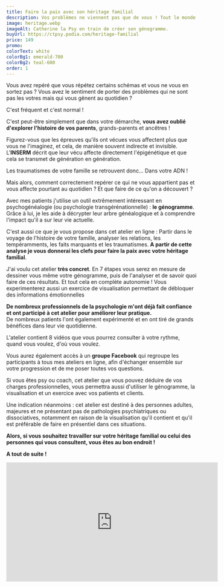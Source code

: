 ```yaml
---
title: Faire la paix avec son héritage familial
description: Vos problèmes ne viennent pas que de vous ! Tout le monde hérite des troubles psychologique de sa famille. Ensemble, nous allons trouver ce qui ne vous appartient pas et débloquer votre situation.
image: heritage.webp
imageAlt: Catherine la Psy en train de créer son génogramme.
buyUrl: https://ctpsy.podia.com/heritage-familial
price: 149
promo: 
colorText: white
colorBg1: emerald-700
colorBg2: teal-600
order: 1
---
```


<display-text display="frame">
Vous avez repéré que vous répétez certains schémas et vous ne vous en sortez pas ?  
Vous avez le sentiment de porter des problèmes qui ne sont pas les votres mais qui vous gênent au quotidien ?
</display-text>

<display-text>C'est fréquent et c'est normal !</display-text>

C'est peut-être simplement que dans votre démarche, **vous avez oublié d'explorer l'histoire de vos parents**, grands-parents et ancêtres !

Figurez-vous que les épreuves qu'ils ont vécues vous affectent plus que vous ne l'imaginez, et cela, de manière souvent indirecte et invisible. L'**INSERM** décrit que leur vécu affecte directement l'épigénétique et que cela se transmet de génération en génération. 

<display-text>
Les traumatismes de votre famille se retrouvent donc... Dans votre ADN !
</display-text>

Mais alors, comment correctement repérer ce qui ne vous appartient pas et vous affecte pourtant au quotidien ?
Et que faire de ce qu'on a découvert ?

Avec mes patients j'utilise un outil extrêmement intéressant en psychogénéalogie (ou psychologie transgérénationnelle) : **le génogramme**. Grâce à lui, je les aide à décrypter leur arbre généalogique et à comprendre l'impact qu'il a sur leur vie actuelle.

C'est aussi ce que je vous propose dans cet atelier en ligne : Partir dans le voyage de l'histoire de votre famille, analyser les relations, les tempéramments, les faits marquants et les traumatismes. **A partir de cette analyse je vous donnerai les clefs pour faire la paix avec votre héritage familial**.

J'ai voulu cet atelier **très concret**. En 7 étapes vous serez en mesure de dessiner vous même votre génogramme, puis de l'analyser et de savoir quoi faire de ces résultats. Et tout cela en complète autonomie !
Vous experimenterez aussi un exercice de visualisation permettant de débloquer des informations émotionnelles

**De nombreux professionnels de la psychologie m'ont déjà fait confiance et ont participé à cet atelier pour améliorer leur pratique.**  
De nombreux patients l'ont également expérimenté et en ont tiré de grands bénéfices dans leur vie quotidienne.

<display-text>L'atelier contient 8 vidéos que vous pourrez consulter à votre rythme, quand vous voulez, d'où vous voulez.</display-text>

Vous aurez également accès à un **groupe Facebook** qui regroupe les participants à tous mes ateliers en ligne, afin d'échanger ensemble sur votre progression et de me poser toutes vos questions.

Si vous êtes psy ou coach, cet atelier que vous pouvez déduire de vos charges professionnelles, vous permettra aussi d'utiliser le génogramme, la visualisation et un exercice avec vos patients et clients.

Une indication néanmoins : cet atelier est destiné à des personnes adultes, majeures et ne présentant pas de pathologies psychiatriques ou dissociatives, notamment en raison de la visualisation qu'il contient et qu'il est préférable de faire en présentiel dans ces situations.

**Alors, si vous souhaitez travailler sur votre héritage familial ou celui des personnes qui vous consultent, vous êtes au bon endroit !**

**A tout de suite !**

<embed-code><iframe width="560" height="315" src="https://www.youtube.com/embed/5V_kes52H-M" frameborder="0" allow="accelerometer; autoplay; clipboard-write; encrypted-media; gyroscope; picture-in-picture" allowfullscreen></iframe></embed-code>
